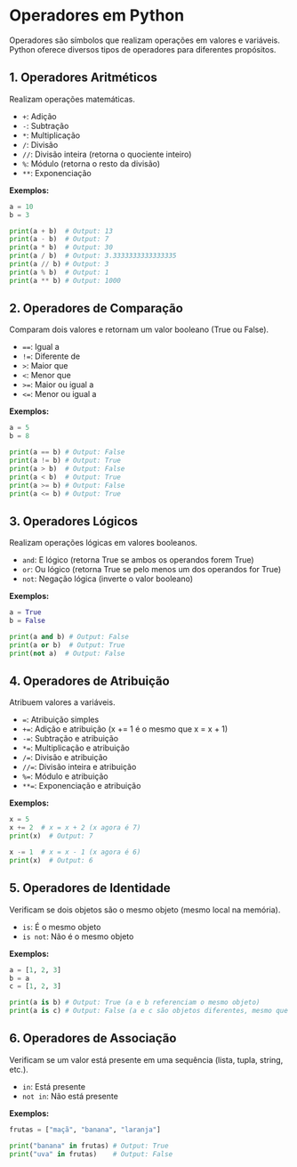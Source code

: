 # Operadores em Python

Operadores são símbolos que realizam operações em valores e variáveis. Python oferece diversos tipos de operadores para diferentes propósitos.

## 1. Operadores Aritméticos

Realizam operações matemáticas.

*   `+`: Adição
*   `-`: Subtração
*   `*`: Multiplicação
*   `/`: Divisão
*   `//`: Divisão inteira (retorna o quociente inteiro)
*   `%`: Módulo (retorna o resto da divisão)
*   `**`: Exponenciação

**Exemplos:**

```python
a = 10
b = 3

print(a + b)  # Output: 13
print(a - b)  # Output: 7
print(a * b)  # Output: 30
print(a / b)  # Output: 3.3333333333333335
print(a // b) # Output: 3
print(a % b)  # Output: 1
print(a ** b) # Output: 1000
```

## 2. Operadores de Comparação

Comparam dois valores e retornam um valor booleano (True ou False).

*   `==`: Igual a
*   `!=`: Diferente de
*   `>`: Maior que
*   `<`: Menor que
*   `>=`: Maior ou igual a
*   `<=`: Menor ou igual a

**Exemplos:**

```python
a = 5
b = 8

print(a == b) # Output: False
print(a != b) # Output: True
print(a > b)  # Output: False
print(a < b)  # Output: True
print(a >= b) # Output: False
print(a <= b) # Output: True
```

## 3. Operadores Lógicos

Realizam operações lógicas em valores booleanos.

*   `and`: E lógico (retorna True se ambos os operandos forem True)
*   `or`: Ou lógico (retorna True se pelo menos um dos operandos for True)
*   `not`: Negação lógica (inverte o valor booleano)

**Exemplos:**

```python
a = True
b = False

print(a and b) # Output: False
print(a or b)  # Output: True
print(not a)  # Output: False
```

## 4. Operadores de Atribuição

Atribuem valores a variáveis.

*   `=`: Atribuição simples
*   `+=`: Adição e atribuição (x += 1 é o mesmo que x = x + 1)
*   `-=`: Subtração e atribuição
*   `*=`: Multiplicação e atribuição
*   `/=`: Divisão e atribuição
*   `//=`: Divisão inteira e atribuição
*   `%=`: Módulo e atribuição
*   `**=`: Exponenciação e atribuição

**Exemplos:**

```python
x = 5
x += 2  # x = x + 2 (x agora é 7)
print(x)  # Output: 7

x -= 1  # x = x - 1 (x agora é 6)
print(x)  # Output: 6
```

## 5. Operadores de Identidade

Verificam se dois objetos são o mesmo objeto (mesmo local na memória).

*   `is`: É o mesmo objeto
*   `is not`: Não é o mesmo objeto

**Exemplos:**

```python
a = [1, 2, 3]
b = a
c = [1, 2, 3]

print(a is b) # Output: True (a e b referenciam o mesmo objeto)
print(a is c) # Output: False (a e c são objetos diferentes, mesmo que tenham o mesmo conteúdo)
```

## 6. Operadores de Associação

Verificam se um valor está presente em uma sequência (lista, tupla, string, etc.).

*   `in`: Está presente
*   `not in`: Não está presente

**Exemplos:**

```python
frutas = ["maçã", "banana", "laranja"]

print("banana" in frutas) # Output: True
print("uva" in frutas)    # Output: False